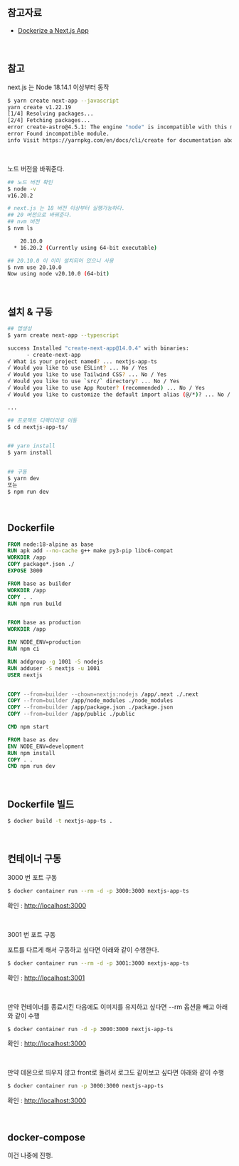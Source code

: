 ## 참고자료

- [Dockerize a Next.js App](https://medium.com/@2018.itsuki/dockerize-a-next-js-app-4b03021e084d)

<br>



## 참고

next.js 는 Node 18.14.1 이상부터 동작

```bash
$ yarn create next-app --javascript
yarn create v1.22.19
[1/4] Resolving packages...
[2/4] Fetching packages...
error create-astro@4.5.1: The engine "node" is incompatible with this module. Expected version ">=18.14.1". Got "16.20.2"
error Found incompatible module.
info Visit https://yarnpkg.com/en/docs/cli/create for documentation about this command.
```

<br>



노드 버전을 바꿔준다.

```bash
## 노드 버전 확인
$ node -v
v16.20.2

# next.js 는 18 버전 이상부터 실행가능하다.
## 20 버전으로 바꿔준다.
## nvm 버전
$ nvm ls

    20.10.0
  * 16.20.2 (Currently using 64-bit executable)

## 20.10.0 이 이미 설치되어 있으니 사용
$ nvm use 20.10.0
Now using node v20.10.0 (64-bit)
```

<br>



## 설치 & 구동 

```bash
## 앱생성
$ yarn create next-app --typescript

success Installed "create-next-app@14.0.4" with binaries:
      - create-next-app
√ What is your project named? ... nextjs-app-ts
√ Would you like to use ESLint? ... No / Yes
√ Would you like to use Tailwind CSS? ... No / Yes
√ Would you like to use `src/` directory? ... No / Yes
√ Would you like to use App Router? (recommended) ... No / Yes
√ Would you like to customize the default import alias (@/*)? ... No / Yes

... 

## 프로젝트 디렉터리로 이동
$ cd nextjs-app-ts/


## yarn install
$ yarn install


## 구동 
$ yarn dev
또는
$ npm run dev
```

<br>



## Dockerfile

```dockerfile
FROM node:18-alpine as base
RUN apk add --no-cache g++ make py3-pip libc6-compat
WORKDIR /app
COPY package*.json ./
EXPOSE 3000

FROM base as builder
WORKDIR /app
COPY . .
RUN npm run build


FROM base as production
WORKDIR /app

ENV NODE_ENV=production
RUN npm ci

RUN addgroup -g 1001 -S nodejs
RUN adduser -S nextjs -u 1001
USER nextjs


COPY --from=builder --chown=nextjs:nodejs /app/.next ./.next
COPY --from=builder /app/node_modules ./node_modules
COPY --from=builder /app/package.json ./package.json
COPY --from=builder /app/public ./public

CMD npm start

FROM base as dev
ENV NODE_ENV=development
RUN npm install 
COPY . .
CMD npm run dev
```

<br>



## Dockerfile 빌드

```bash
$ docker build -t nextjs-app-ts .
```

<br>



## 컨테이너 구동 

3000 번 포트 구동

```bash
$ docker container run --rm -d -p 3000:3000 nextjs-app-ts
```

확인 : [http://localhost:3000](http://localhost:3000)

<br>



3001 번 포트 구동

포트를 다르게 해서 구동하고 싶다면 아래와 같이 수행한다.

```bash
$ docker container run --rm -d -p 3001:3000 nextjs-app-ts
```

확인 : [http://localhost:3001](http://localhost:3001)

<br>



만약 컨테이너를 종료시킨 다음에도 이미지를 유지하고 싶다면 --rm 옵션을 빼고 아래와 같이 수행

```bash
$ docker container run -d -p 3000:3000 nextjs-app-ts
```

확인 : [http://localhost:3000](http://localhost:3000)

<br>



만약 데몬으로 띄우지 않고 front로 돌려서 로그도 같이보고 싶다면 아래와 같이 수행

```bash
$ docker container run -p 3000:3000 nextjs-app-ts
```

확인 : [http://localhost:3000](http://localhost:3000)

<br>



## docker-compose

이건 나중에 진행.







